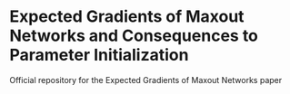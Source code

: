 # Expected Gradients of Maxout Networks and Consequences to Parameter Initialization

Official repository for the Expected Gradients of Maxout Networks paper
